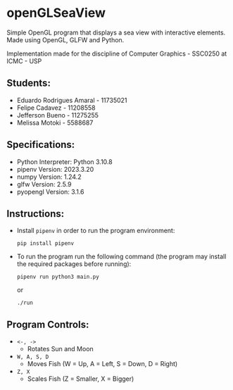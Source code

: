 # openGLSeaView

Simple OpenGL program that displays a sea view with interactive elements.
Made using OpenGL, GLFW and Python.

Implementation made for the discipline of Computer Graphics - SSC0250 at ICMC - USP

## Students:

- Eduardo Rodrigues Amaral - 11735021
- Felipe Cadavez - 11208558
- Jefferson Bueno - 11275255
- Melissa Motoki - 5588687

## Specifications:

- Python Interpreter: Python 3.10.8
- pipenv Version: 2023.3.20
- numpy Version: 1.24.2
- glfw Version: 2.5.9
- pyopengl Version: 3.1.6

## Instructions:

- Install `pipenv` in order to run the program environment:
  ```
  pip install pipenv
  ```
- To run the program run the following command (the program may install the required packages before running):

  ```
  pipenv run python3 main.py
  ```

  or

  ```
  ./run
  ```

## Program Controls:

- `<-, ->`
  - Rotates Sun and Moon
- `W, A, S, D`
  - Moves Fish (W = Up, A = Left, S = Down, D = Right)
- `Z, X`
  - Scales Fish (Z = Smaller, X = Bigger)
